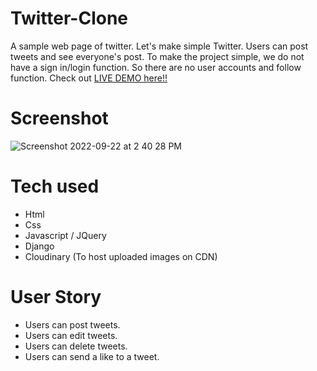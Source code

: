 # Twitter-Clone
A sample web page of twitter.
Let's make simple Twitter. Users can post tweets and see everyone's post.
To make the project simple, we do not have a sign in/login function.
So there are no user accounts and follow function.
Check out [LIVE DEMO here!!](https://newtwitter.gshivani.repl.co/)

# Screenshot
![Screenshot 2022-09-22 at 2 40 28 PM](https://user-images.githubusercontent.com/99715140/191707190-753f1a57-6a88-4608-9da9-5f3e61092653.png)

# Tech used
* Html
* Css
* Javascript / JQuery
* Django
* Cloudinary (To host uploaded images on CDN)

# User Story
* Users can post tweets.
* Users can edit tweets.
* Users can delete tweets.
* Users can send a like to a tweet.
